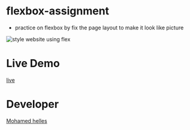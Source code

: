 # flexbox-assignment

- practice on flexbox by fix the page layout to make it look like picture

<img src="flexbox_exercise.png" alt="style website using flex">


# Live Demo

 [live](https://gsg-g11.github.io/flexbox-mo7amedehab/)

 # Developer
  [Mohamed helles](https://github.com/mo7amedehab97)
